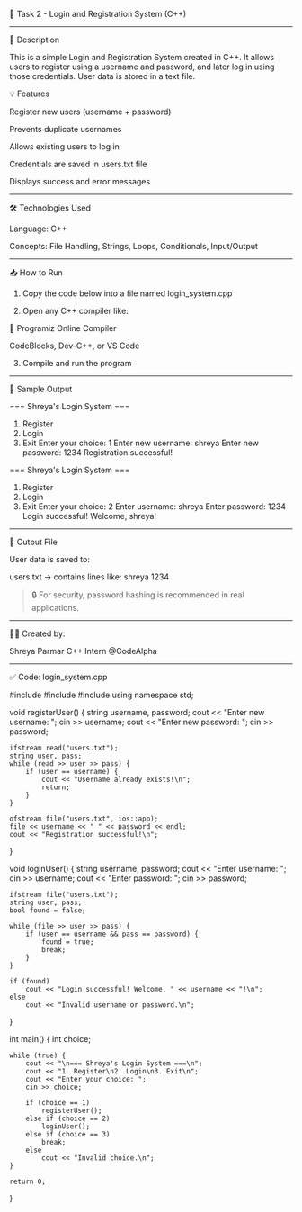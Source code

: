 🔐 Task 2 - Login and Registration System (C++)


---

🔎 Description

This is a simple Login and Registration System created in C++.
It allows users to register using a username and password, and later log in using those credentials. User data is stored in a text file.


💡 Features

Register new users (username + password)

Prevents duplicate usernames

Allows existing users to log in

Credentials are saved in users.txt file

Displays success and error messages



---

🛠️ Technologies Used

Language: C++

Concepts: File Handling, Strings, Loops, Conditionals, Input/Output



---

📥 How to Run

1. Copy the code below into a file named login_system.cpp


2. Open any C++ compiler like:

🔗 Programiz Online Compiler

CodeBlocks, Dev-C++, or VS Code



3. Compile and run the program




---

📌 Sample Output

=== Shreya's Login System ===
1. Register
2. Login
3. Exit
Enter your choice: 1
Enter new username: shreya
Enter new password: 1234
Registration successful!

=== Shreya's Login System ===
1. Register
2. Login
3. Exit
Enter your choice: 2
Enter username: shreya
Enter password: 1234
Login successful! Welcome, shreya!


---

📄 Output File

User data is saved to:

users.txt → contains lines like:
shreya 1234

> 🔒 For security, password hashing is recommended in real applications.




---

👩‍💻 Created by:

Shreya Parmar
C++ Intern @CodeAlpha


---

✅ Code: login_system.cpp

#include <iostream>
#include <fstream>
#include <string>
using namespace std;

void registerUser() {
    string username, password;
    cout << "Enter new username: ";
    cin >> username;
    cout << "Enter new password: ";
    cin >> password;

    ifstream read("users.txt");
    string user, pass;
    while (read >> user >> pass) {
        if (user == username) {
            cout << "Username already exists!\n";
            return;
        }
    }

    ofstream file("users.txt", ios::app);
    file << username << " " << password << endl;
    cout << "Registration successful!\n";
}

void loginUser() {
    string username, password;
    cout << "Enter username: ";
    cin >> username;
    cout << "Enter password: ";
    cin >> password;

    ifstream file("users.txt");
    string user, pass;
    bool found = false;

    while (file >> user >> pass) {
        if (user == username && pass == password) {
            found = true;
            break;
        }
    }

    if (found)
        cout << "Login successful! Welcome, " << username << "!\n";
    else
        cout << "Invalid username or password.\n";
}

int main() {
    int choice;

    while (true) {
        cout << "\n=== Shreya's Login System ===\n";
        cout << "1. Register\n2. Login\n3. Exit\n";
        cout << "Enter your choice: ";
        cin >> choice;

        if (choice == 1)
            registerUser();
        else if (choice == 2)
            loginUser();
        else if (choice == 3)
            break;
        else
            cout << "Invalid choice.\n";
    }

    return 0;
}

